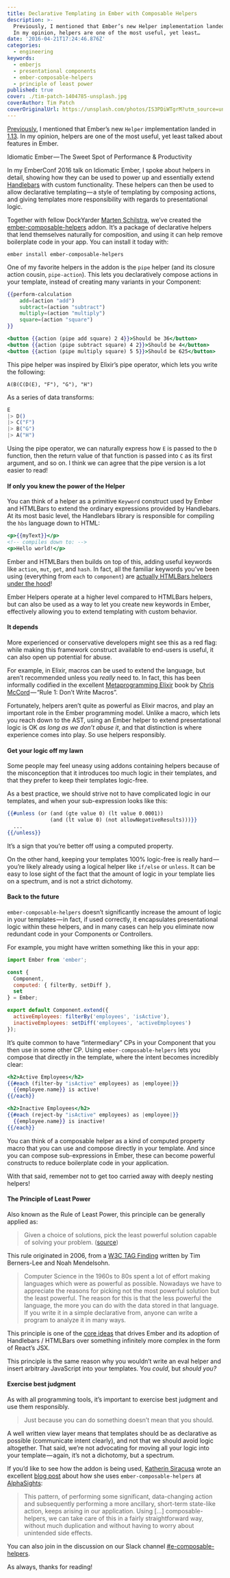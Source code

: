 ```yaml
---
title: Declarative Templating in Ember with Composable Helpers
description: >-
  Previously, I mentioned that Ember’s new Helper implementation landed in 1.13.
  In my opinion, helpers are one of the most useful, yet least…
date: '2016-04-21T17:24:46.876Z'
categories:
  - engineering
keywords:
  - emberjs
  - presentational components
  - ember-composable-helpers
  - principle of least power
published: true
cover: ./tim-patch-1404785-unsplash.jpg
coverAuthor: Tim Patch
coverOriginalUrl: https://unsplash.com/photos/IS3PDiWTgrM?utm_source=unsplash&utm_medium=referral&utm_content=creditCopyText
---
```


[Previously](https://emberway.io/route-closure-actions-in-ember-js-d0a7a37a5d1b#.ce4ri08c6), I mentioned that Ember’s new `Helper` implementation landed in [1.13](http://emberjs.com/blog/2015/06/12/ember-1-13-0-released.html#toc_new-ember-js-helper-api). In my opinion, helpers are one of the most useful, yet least talked about features in Ember.

Idiomatic Ember — The Sweet Spot of Performance & Productivity

In my EmberConf 2016 talk on Idiomatic Ember, I spoke about helpers in detail, showing how they can be used to power up and essentially extend [Handlebars](http://handlebarsjs.com/) with custom functionality. These helpers can then be used to allow declarative templating — a style of templating by composing actions, and giving templates more responsibility with regards to presentational logic.

Together with fellow DockYarder [Marten Schilstra](https://twitter.com/Martndemus), we’ve created the [ember-composable-helpers](https://github.com/DockYard/ember-composable-helpers) addon. It’s a package of declarative helpers that lend themselves naturally for composition, and using it can help remove boilerplate code in your app. You can install it today with:

```
ember install ember-composable-helpers
```

One of my favorite helpers in the addon is the `pipe` helper (and its closure action cousin, `pipe-action`). This lets you declaratively compose actions in your template, instead of creating many variants in your Component:

```handlebars
{{perform-calculation
    add=(action "add")
    subtract=(action "subtract")
    multiply=(action "multiply")
    square=(action "square")
}}
```

```handlebars:title=perform-calculation/template.hbs
<button {{action (pipe add square) 2 4}}>Should be 36</button>
<button {{action (pipe subtract square) 4 2}}>Should be 4</button>
<button {{action (pipe multiply square) 5 5}}>Should be 625</button>
```

This pipe helper was inspired by Elixir’s pipe operator, which lets you write the following:

```
A(B(C(D(E), "F"), "G"), "H")
```

As a series of data transforms:

```elixir
E
|> D()
|> C("F")
|> B("G")
|> A("H")
```

Using the pipe operator, we can naturally express how `E` is passed to the `D` function, then the return value of that function is passed into `C` as its first argument, and so on. I think we can agree that the pipe version is a lot easier to read!

#### If only you knew the power of the Helper

You can think of a helper as a primitive `Keyword` construct used by Ember and HTMLBars to extend the ordinary expressions provided by Handlebars. At its most basic level, the Handlebars library is responsible for compiling the `hbs` language down to HTML:

```handlebars
<p>{{myText}}</p>
<!-- compiles down to: -->
<p>Hello world!</p>
```

Ember and HTMLBars then builds on top of this, adding useful keywords like `action`, `mut`, `get`, and `hash`. In fact, all the familiar keywords you’ve been using (everything from `each` to `component`) are [actually HTMLBars helpers under the hood](http://emberjs.com/api/classes/Ember.Templates.helpers.html)!

Ember Helpers operate at a higher level compared to HTMLBars helpers, but can also be used as a way to let you create new keywords in Ember, effectively allowing you to extend templating with custom behavior.

#### It depends

More experienced or conservative developers might see this as a red flag: while making this framework construct available to end-users is useful, it can also open up potential for abuse.

For example, in Elixir, macros can be used to extend the language, but aren’t recommended unless you _really_ need to. In fact, this has been informally codified in the excellent [Metaprogramming Elixir](https://pragprog.com/book/cmelixir/metaprogramming-elixir) book by [Chris McCord](https://twitter.com/chris_mccord) — “Rule 1: Don’t Write Macros”.

Fortunately, helpers aren’t quite as powerful as Elixir macros, and play an important role in the Ember programming model. Unlike a macro, which lets you reach down to the AST, using an Ember helper to extend presentational logic is OK _as long as we don’t abuse it_, and that distinction is where experience comes into play. So use helpers responsibly.

#### Get your logic off my lawn

Some people may feel uneasy using addons containing helpers because of the misconception that it introduces too much logic in their templates, and that they prefer to keep their templates logic-free.

As a best practice, we should strive not to have complicated logic in our templates, and when your sub-expression looks like this:

```handlebars
{{#unless (or (and (gte value 0) (lt value 0.0001))
              (and (lt value 0) (not allowNegativeResults)))}}
  ...
{{/unless}}
```

It’s a sign that you’re better off using a computed property.

On the other hand, keeping your templates 100% logic-free is really hard — you’re likely already using a logical helper like `if/else` or `unless`. It can be easy to lose sight of the fact that the amount of logic in your template lies on a spectrum, and is not a strict dichotomy.

#### Back to the future

`ember-composable-helpers` doesn’t significantly increase the amount of logic in your templates — in fact, if used correctly, it encapsulates presentational logic within these helpers, and in many cases can help you eliminate now redundant code in your Components or Controllers.

For example, you might have written something like this in your app:

```js
import Ember from 'ember';

const {
  Component,
  computed: { filterBy, setDiff },
  set
} = Ember;

export default Component.extend({
  activeEmployees: filterBy('employees', 'isActive'),
  inactiveEmployees: setDiff('employees', 'activeEmployees')
});
```

It’s quite common to have “intermediary” CPs in your Component that you then use in some other CP. Using `ember-composable-helpers` lets you compose that directly in the template, where the intent becomes incredibly clear:

```handlebars
<h2>Active Employees</h2>
{{#each (filter-by "isActive" employees) as |employee|}}
  {{employee.name}} is active!
{{/each}}

<h2>Inactive Employees</h2>
{{#each (reject-by "isActive" employees) as |employee|}}
  {{employee.name}} is inactive!
{{/each}}
```

You can think of a composable helper as a kind of computed property macro that you can use and compose directly in your template. And since you can compose sub-expressions in Ember, these can become powerful constructs to reduce boilerplate code in your application.

With that said, remember not to get too carried away with deeply nesting helpers!

#### The Principle of Least Power

Also known as the Rule of Least Power, this principle can be generally applied as:

> Given a choice of solutions, pick the least powerful solution capable of solving your problem. ([source](http://www.lihaoyi.com/post/StrategicScalaStylePrincipleofLeastPower.html#philosophy-principle-of-least-power))

This rule originated in 2006, from a [W3C TAG Finding](https://www.w3.org/2001/tag/doc/leastPower.html) written by Tim Berners-Lee and Noah Mendelsohn.

> Computer Science in the 1960s to 80s spent a lot of effort making languages which were as powerful as possible. Nowadays we have to appreciate the reasons for picking not the most powerful solution but the least powerful. The reason for this is that the less powerful the language, the more you can do with the data stored in that language. If you write it in a simple declarative from, anyone can write a program to analyze it in many ways.

This principle is one of the [core ideas](https://twitter.com/wycats/status/665713741258821633) that drives Ember and its adoption of Handlebars / HTMLBars over something infinitely more complex in the form of React’s JSX.

This principle is the same reason why you wouldn’t write an eval helper and insert arbitrary JavaScript into your templates. You _could_, but _should you?_

#### Exercise best judgment

As with all programming tools, it’s important to exercise best judgment and use them responsibly.

> Just because you can do something doesn’t mean that you should.

A well written view layer means that templates should be as declarative as possible (communicate intent clearly), and not that we should avoid logic altogether. That said, we’re not advocating for moving all your logic into your template — again, it’s not a dichotomy, but a spectrum.

If you’d like to see how the addon is being used, [Katherin Siracusa](https://twitter.com/katherinlaine) wrote an excellent [blog post](https://m.alphasights.com/composable-helpers-and-route-actions-two-ember-add-ons-you-should-know-655cf39fd9de#.y63wvqjpm) about how she uses `ember-composable-helpers` at [AlphaSights](https://www.alphasights.com):

> This pattern, of performing some significant, data-changing action and subsequently performing a more ancillary, short-term state-like action, keeps arising in our application. Using […] composable-helpers, we can take care of this in a fairly straightforward way, without much duplication and without having to worry about unintended side effects.

You can also join in the discussion on our Slack channel [#e-composable-helpers](https://ember-community-slackin.herokuapp.com/).

As always, thanks for reading!